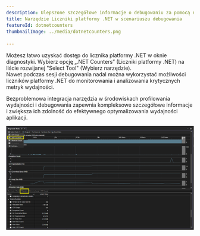```yaml
---
description: Ulepszone szczegółowe informacje o debugowaniu za pomocą narzędzi licznika platformy .NET
title: Narzędzie Liczniki platformy .NET w scenariuszu debugowania
featureId: dotnetcounters
thumbnailImage: ../media/dotnetcounters.png

---
```



Możesz łatwo uzyskać dostęp do licznika platformy .NET w oknie diagnostyki. Wybierz opcję „.NET Counters” (Liczniki platformy .NET) na liście rozwijanej "Select Tool" (Wybierz narzędzie).  
 Nawet podczas sesji debugowania nadal można wykorzystać możliwości liczników platformy .NET do monitorowania i analizowania krytycznych metryk wydajności. 
 
 Bezproblemowa integracja narzędzia w środowiskach profilowania wydajności i debugowania zapewnia kompleksowe szczegółowe informacje i zwiększa ich zdolność do efektywnego optymalizowania wydajności aplikacji.

![Liczniki platformy .NET w debugowaniu](../media/DotnetCounters.png "Liczniki platformy .NET w debugowaniu")



